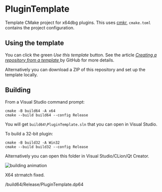# PluginTemplate

Template CMake project for x64dbg plugins. This uses [cmkr](https://build-cpp.github.io/cmkr/), `cmake.toml` contains the project configuration.

## Using the template

You can click the green *Use this template* button. See the article [*Creating a repository from a template*
](https://docs.github.com/en/free-pro-team@latest/github/creating-cloning-and-archiving-repositories/creating-a-repository-from-a-template) by GitHub for more details.

Alternatively you can download a ZIP of this repository and set up the template locally.

## Building

From a Visual Studio command prompt:

```
cmake -B build64 -A x64
cmake --build build64 --config Release
```

You will get `build64\PluginTemplate.sln` that you can open in Visual Studio.

To build a 32-bit plugin:

```
cmake -B build32 -A Win32
cmake --build build32 --config Release
```

Alternatively you can open this folder in Visual Studio/CLion/Qt Creator.

![building animation](https://github.com/x64dbg/PluginTemplate/blob/3951eb4b320b7a26164616ab5141414e8cd5b0a1/building.gif?raw=true)




X64 strmatch fixed.

/build64/Release/PluginTemplate.dp64